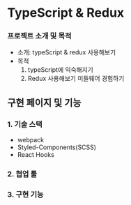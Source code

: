 # TypeScript & Redux 


### 프로젝트 소개 및 목적 

- 소개: typeScript & redux 사용해보기 
- 목적
  1. typeScript에 익숙해지기 
  2. Redux 사용해보기 미들웨어 경험하기
  

## 구현 페이지 및 기능


### 1. 기술 스택

- webpack 
- Styled-Components(SCSS)
- React Hooks

### 2. 협업 툴

### 3. 구현 기능
